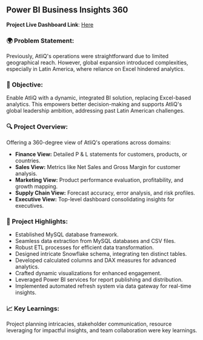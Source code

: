 ## Power BI Business Insights 360

**Project Live Dashboard Link**: [Here](https://app.powerbi.com/view?r=eyJrIjoiNjAwYjc1OGItMTE4My00ZWQ5LTg1NDUtMTc3NDc2OWY2NzY5IiwidCI6ImM2ZTU0OWIzLTVmNDUtNDAzMi1hYWU5LWQ0MjQ0ZGM1YjJjNCJ9)

### 🌍 Problem Statement:

Previously, AtliQ's operations were straightforward due to limited geographical reach. However, global expansion introduced complexities, especially in Latin America, where reliance on Excel hindered analytics.

### 🎯 Objective:

Enable AtliQ with a dynamic, integrated BI solution, replacing Excel-based analytics. This empowers better decision-making and supports AtliQ's global leadership ambition, addressing past Latin American challenges.

### 🔍 Project Overview:

Offering a 360-degree view of AtliQ's operations across domains:

- **Finance View:** Detailed P & L statements for customers, products, or countries.
- **Sales View:** Metrics like Net Sales and Gross Margin for customer analysis.
- **Marketing View:** Product performance evaluation, profitability, and growth mapping.
- **Supply Chain View:** Forecast accuracy, error analysis, and risk profiles.
- **Executive View:** Top-level dashboard consolidating insights for executives.

### 🌟 Project Highlights:

- Established MySQL database framework.
- Seamless data extraction from MySQL databases and CSV files.
- Robust ETL processes for efficient data transformation.
- Designed intricate Snowflake schema, integrating ten distinct tables.
- Developed calculated columns and DAX measures for advanced analytics.
- Crafted dynamic visualizations for enhanced engagement.
- Leveraged Power BI services for report publishing and distribution.
- Implemented automated refresh system via data gateway for real-time insights.

### 📈 Key Learnings:

Project planning intricacies, stakeholder communication, resource leveraging for impactful insights, and team collaboration were key learnings.
